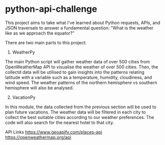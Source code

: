 # python-api-challenge

This project aims to take what I've learned about Python requests, APIs, and JSON traversals to answer a fundamental question: "What is the weather like as we approach the equator?"

There are two main parts to this project: 
1. WeatherPy

The main Python script will gather weather data of over 500 cities from OpenWeatherMap API to visualise the weather of over 500 cities. 
Then, the collectd data will be utilised to gain insights into the patterns relating latitude with a variable such as a temperature, humidity, cloudiness, and wind speed. The weather patterns of the northern hemisphere vs southern hemisphere will also be analysed.

2. VacationPy

In this module, the data collected from the previous section will be used to plan future vacations.
The weather data will be filtered in each city to collect the best suitable cities according to our weather preferences. The code will also search for the nearest hotel to that city.

API Links
https://www.geoapify.com/places-api
https://openweathermap.org/api